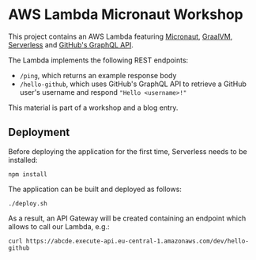 # AWS Lambda Micronaut Workshop

This project contains an AWS Lambda featuring
[Micronaut](https://micronaut.io/),
[GraalVM](https://www.graalvm.org/),
[Serverless](https://serverless.com/) and
[GitHub's GraphQL API](https://developer.github.com/v4/).

The Lambda implements the following REST endpoints:

* `/ping`, which returns an example response body
* `/hello-github`, which uses GitHub's GraphQL API to retrieve a GitHub user's
    username and respond `"Hello <username>!"`

This material is part of a workshop and a blog entry.

## Deployment

Before deploying the application for the first time, Serverless needs to be installed:

    npm install

The application can be built and deployed as follows:

    ./deploy.sh

As a result, an API Gateway will be created containing an endpoint which allows to call our Lambda,
e.g.:

    curl https://abcde.execute-api.eu-central-1.amazonaws.com/dev/hello-github
